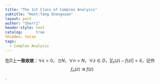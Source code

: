 ```yaml
---
title: "The 1st Class of Complex Analysis"
subtitle: "Host:Tang Shengxuan"
layout: post
author: "Sherr1"
header-style: text
catalog:      true
%hidden: false
tags:
  - Complex Analysis
---
```

在$D$上**一致收敛**：$\forall\epsilon\gt0$，$\exists N$，$\forall n\gt N$，$\forall z\in D$，$|f_n(z)-f(z)|\lt\delta$，记作
$$f_n(z)\rightrightarrows f(z)$$.